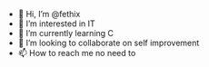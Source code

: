 - 👋 Hi, I’m @fethix
- 👀 I’m interested in IT 
- 🌱 I’m currently learning C
- 💞️ I’m looking to collaborate on self improvement
- 📫 How to reach me no need to

<!---
fethix/fethix is a ✨ special ✨ repository because its `README.md` (this file) appears on your GitHub profile.
You can click the Preview link to take a look at your changes.
--->

